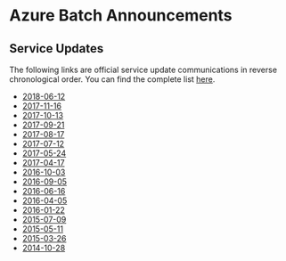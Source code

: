 # Azure Batch Announcements

## Service Updates
The following links are official service update communications in reverse
chronological order. You can find the complete list
[here](https://azure.microsoft.com/updates/?product=batch).

* [2018-06-12](https://azure.microsoft.com/updates/azure-batch-updates-may-2018/)
* [2017-11-16](https://azure.microsoft.com/updates/batch-rendering-v-ray-name-changes/)
* [2017-10-13](https://azure.microsoft.com/updates/azure-batch-updates-october2017/)
* [2017-09-21](https://azure.microsoft.com/updates/cloud-shell-new-cli-tools-and-font-size-selection/)
* [2017-08-17](https://azure.microsoft.com/updates/azure-batch-updates-aug2017/)
* [2017-07-12](https://azure.microsoft.com/updates/azure-batch-updates-july-2017/)
* [2017-05-24](https://azure.microsoft.com/updates/azure-batch-updates-may-2017/)
* [2017-04-17](https://azure.microsoft.com/updates/new-azure-batch-capabilities-march-2017/)
* [2016-10-03](https://azure.microsoft.com/updates/support-for-new-hn-vm-sizes/)
* [2016-09-05](https://azure.microsoft.com/updates/new-azure-batch-capabilities-aug2016/)
* [2016-06-16](https://azure.microsoft.com/updates/several-new-capabilities-on-azure-batch/)
* [2016-04-05](https://azure.microsoft.com/updates/linux-vm-support-on-azure-batch/)
* [2016-01-22](https://azure.microsoft.com/updates/azure-batch-service-adds-mpi-and-offline-node-support/)
* [2015-07-09](https://azure.microsoft.com/updates/general-availability-azure-batch/)
* [2015-05-11](https://azure.microsoft.com/updates/azure-batch-service-adds-job-preparation-and-release-task-support/)
* [2015-03-26](https://azure.microsoft.com/updates/azure-batch-for-powershell-update/)
* [2014-10-28](https://azure.microsoft.com/updates/public-preview-azure-batch/)
